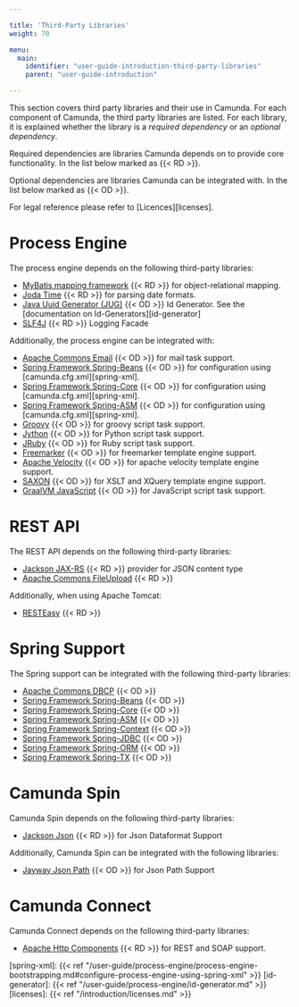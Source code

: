 ```yaml
---

title: 'Third-Party Libraries'
weight: 70

menu:
  main:
    identifier: "user-guide-introduction-third-party-libraries"
    parent: "user-guide-introduction"

---
```


This section covers third party libraries and their use in Camunda. For each component of Camunda, the third party libraries are listed. For each library, it is explained whether the library is a _required dependency_ or an _optional dependency_.

Required dependencies are libraries Camunda depends on to provide core functionality. In the list below marked as {{< RD >}}.

Optional dependencies are libraries Camunda can be integrated with. In the list below marked as {{< OD >}}.

For legal reference please refer to [Licences][licenses].

# Process Engine

The process engine depends on the following third-party libraries:

* [MyBatis mapping framework](http://mybatis.github.io/mybatis-3/) {{< RD >}} for object-relational mapping.
* [Joda Time](http://www.joda.org/joda-time/) {{< RD >}} for parsing date formats.
* [Java Uuid Generator (JUG)](https://github.com/FasterXML/jackson) {{< OD >}} Id Generator. See the [documentation on Id-Generators][id-generator]
* [SLF4J](http://www.slf4j.org/) {{< RD >}} Logging Facade

Additionally, the process engine can be integrated with:

* [Apache Commons Email](http://commons.apache.org/proper/commons-email/) {{< OD >}} for mail task support.
* [Spring Framework Spring-Beans][spring] {{< OD >}} for configuration using [camunda.cfg.xml][spring-xml].
* [Spring Framework Spring-Core][spring] {{< OD >}} for configuration using [camunda.cfg.xml][spring-xml].
* [Spring Framework Spring-ASM][spring] {{< OD >}} for configuration using [camunda.cfg.xml][spring-xml].
* [Groovy](http://groovy-lang.org/) {{< OD >}} for groovy script task support.
* [Jython](http://www.jython.org) {{< OD >}} for Python script task support.
* [JRuby](http://jruby.org/) {{< OD >}} for Ruby script task support.
* [Freemarker](http://freemarker.org/) {{< OD >}} for freemarker template engine support.
* [Apache Velocity](http://velocity.apache.org/) {{< OD >}} for apache velocity template engine support.
* [SAXON](http://saxon.sourceforge.net/) {{< OD >}} for XSLT and XQuery template engine support.
* [GraalVM JavaScript](https://www.graalvm.org/reference-manual/js/) {{< OD >}} for JavaScript script task support.


# REST API

The REST API depends on the following third-party libraries:

* [Jackson JAX-RS](https://github.com/FasterXML/jackson) {{< RD >}} provider for JSON content type
* [Apache Commons FileUpload](http://commons.apache.org/proper/commons-fileupload/) {{< RD >}}

Additionally, when using Apache Tomcat:

* [RESTEasy](http://www.jboss.org/resteasy) {{< RD >}}


# Spring Support

The Spring support can be integrated with the following third-party libraries:

* [Apache Commons DBCP](http://commons.apache.org/proper/commons-dbcp/) {{< OD >}}
* [Spring Framework Spring-Beans][spring] {{< OD >}}
* [Spring Framework Spring-Core][spring] {{< OD >}}
* [Spring Framework Spring-ASM][spring] {{< OD >}}
* [Spring Framework Spring-Context][spring] {{< OD >}}
* [Spring Framework Spring-JDBC][spring] {{< OD >}}
* [Spring Framework Spring-ORM][spring] {{< OD >}}
* [Spring Framework Spring-TX][spring] {{< OD >}}

# Camunda Spin

Camunda Spin depends on the following third-party libraries:

* [Jackson Json](https://github.com/FasterXML/jackson) {{< RD >}} for Json Dataformat Support

Additionally, Camunda Spin can be integrated with the following libraries:

* [Jayway Json Path](http://code.google.com/p/json-path/) {{< OD >}} for Json Path Support

# Camunda Connect

Camunda Connect depends on the following third-party libraries:

* [Apache Http Components](https://github.com/FasterXML/jackson) {{< RD >}} for REST and SOAP support.


[spring]: http://projects.spring.io/spring-framework/
[spring-xml]: {{< ref "/user-guide/process-engine/process-engine-bootstrapping.md#configure-process-engine-using-spring-xml" >}}
[id-generator]: {{< ref "/user-guide/process-engine/id-generator.md" >}}
[licenses]: {{< ref "/introduction/licenses.md" >}}
